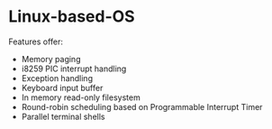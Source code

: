 # Linux-based-OS

Features offer:
  - Memory paging  
  - i8259 PIC interrupt handling  
  - Exception handling  
  - Keyboard input buffer  
  - In memory read-only filesystem  
  - Round-robin scheduling based on Programmable Interrupt Timer  
  - Parallel terminal shells  
